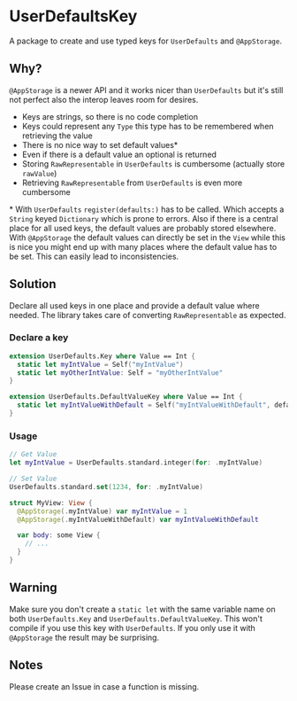 # UserDefaultsKey

A package to create and use typed keys for `UserDefaults` and `@AppStorage`.

## Why?

`@AppStorage` is a newer API and it works nicer than `UserDefaults` but it's still not perfect also the interop leaves room for desires.

- Keys are strings, so there is no code completion
- Keys could represent any `Type` this type has to be remembered when retrieving the value
- There is no nice way to set default values\*
- Even if there is a default value an optional is returned
- Storing `RawRepresentable` in `UserDefaults` is cumbersome (actually store `rawValue`)
- Retrieving `RawRepresentable` from `UserDefaults` is even more cumbersome

\* With `UserDefaults` `register(defaults:)` has to be called. Which accepts a `String` keyed `Dictionary` which is prone to errors.
Also if there is a central place for all used keys, the default values are probably stored elsewhere.
With `@AppStorage` the default values can directly be set in the `View` while this is nice you might end up with many places where the default value has to be set. This can easily lead to inconsistencies.

## Solution

Declare all used keys in one place and provide a default value where needed.
The library takes care of converting `RawRepresentable` as expected.

### Declare a key

```swift
extension UserDefaults.Key where Value == Int {
  static let myIntValue = Self("myIntValue")
  static let myOtherIntValue: Self = "myOtherIntValue"
}

extension UserDefaults.DefaultValueKey where Value == Int {
  static let myIntValueWithDefault = Self("myIntValueWithDefault", defaultValue: 42)
}
```

### Usage

```swift
// Get Value
let myIntValue = UserDefaults.standard.integer(for: .myIntValue)

// Set Value
UserDefaults.standard.set(1234, for: .myIntValue)
```

```swift
struct MyView: View {
  @AppStorage(.myIntValue) var myIntValue = 1
  @AppStorage(.myIntValueWithDefault) var myIntValueWithDefault

  var body: some View {
    // ...
  }
}
```

## Warning

Make sure you don't create a `static let` with the same variable name on both `UserDefaults.Key` and `UserDefaults.DefaultValueKey`.
This won't compile if you use this key with `UserDefaults`. If you only use it with `@AppStorage` the result may be surprising.

## Notes

Please create an Issue in case a function is missing.
